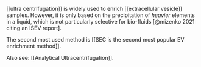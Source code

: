 [[ultra centrifugation]] is widely used to enrich [[extracellular vesicle]] samples. However, it is only based on the precipitation of *heavier* elements in a liquid, which is not particularly selective for bio-fluids [@mizenko 2021 citing an ISEV report]. 

The second most used method is [[SEC is the second most popular EV enrichment method]]. 

Also see: [[Analytical Ultracentrifugation]]. 